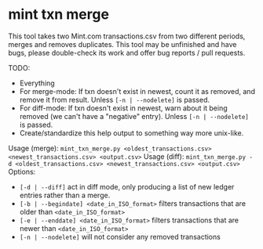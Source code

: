 # mint txn merge
This tool takes two Mint.com transactions.csv from two different periods, merges and removes duplicates.
This tool may be unfinished and have bugs, please double-check its work and offer bug reports / pull requests.

TODO:
- Everything
- For merge-mode: If txn doesn't exist in newest, count it as removed, and remove it from result. Unless `[-n | --nodelete]` is passed.
- For diff-mode: If txn doesn't exist in newest, warn about it being removed (we can't have a "negative" entry). Unless `[-n | --nodelete]` is passed.
- Create/standardize this help output to something way more unix-like.

Usage (merge): `mint_txn_merge.py <oldest_transactions.csv> <newest_transactions.csv> <output.csv>`
Usage (diff): `mint_txn_merge.py -d <oldest_transactions.csv> <newest_transactions.csv> <output.csv>`
Options:
- `[-d | --diff]` act in diff mode, only producing a list of new ledger entries rather than a merge.
- `[-b | --begindate] <date_in_ISO_format>` filters transactions that are older than `<date_in_ISO_format>`
- `[-e | --enddate] <date_in_ISO_format>` filters transactions that are newer than `<date_in_ISO_format>`
- `[-n | --nodelete]` will not consider any removed transactions
